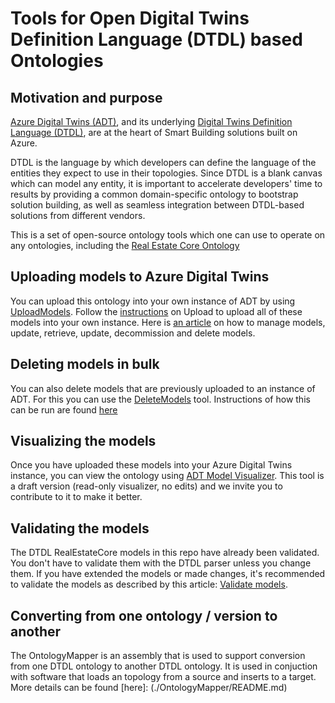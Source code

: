 # Tools for Open Digital Twins Definition Language (DTDL) based Ontologies

## Motivation and purpose

[Azure Digital Twins (ADT)](https://azure.microsoft.com/en-us/services/digital-twins/), and its underlying [Digital Twins Definition Language (DTDL)](https://github.com/Azure/opendigitaltwins-dtdl), are at the heart of Smart Building solutions built on Azure.

DTDL is the language by which developers can define the language of the entities they expect to use in their topologies. Since DTDL is a blank canvas which can model any entity, it is important to accelerate developers' time to results by providing a common domain-specific ontology to bootstrap solution building, as well as seamless integration between DTDL-based solutions from different vendors.

This is a set of open-source ontology tools which one can use to operate on any ontologies, including the [Real Estate Core Ontology](https://github.com/Azure/opendigitaltwins-building)

## Uploading models to Azure Digital Twins
You can upload this ontology into your own instance of ADT by using [UploadModels](https://github.com/Azure/opendigitaltwins-tools/tree/master/ADTTools/UploadModels). Follow the [instructions](https://github.com/Azure/opendigitaltwins-tools/tree/master/ADTTools#azure-digital-twins-tools) on Upload to upload all of these models into your own instance. Here is [an article](https://docs.microsoft.com/en-us/azure/digital-twins/how-to-manage-model) on how to manage models, update, retrieve, update, decommission and delete models.

## Deleting models in bulk
You can also delete models that are previously uploaded to an instance of ADT. For this you can use the [DeleteModels](https://github.com/Azure/opendigitaltwins-tools/tree/master/ADTTools/DeleteModels) tool. Instructions of how this can be run are found [here](https://github.com/Azure/opendigitaltwins-tools/tree/master/ADTTools#deletemodels)

## Visualizing the models
Once you have uploaded these models into your Azure Digital Twins instance, you can view the ontology using [ADT Model Visualizer](AdtModelVisualizer). This tool is a draft version (read-only visualizer, no edits) and we invite you to contribute to it to make it better.

## Validating the models
The DTDL RealEstateCore models in this repo have already been validated. You don't have to validate them with the DTDL parser unless you change them. If you have extended the models or made changes, it's recommended to validate the models as described by this article: [Validate models](https://docs.microsoft.com/en-us/azure/digital-twins/concepts-convert-models#validate-and-upload-dtdl-models).

## Converting from one ontology / version to another
The OntologyMapper is an assembly that is used to support conversion from one DTDL ontology to another DTDL ontology. It is used in conjuction with software that loads an topology from a source and inserts to a target.
More details can be found [here]: (./OntologyMapper/README.md) 